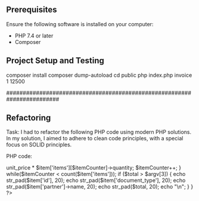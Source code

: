 ## Prerequisites

Ensure the following software is installed on your computer:
- PHP 7.4 or later
- Composer

## Project Setup and Testing
composer install
composer dump-autoload
cd public
php index.php invoice 1 12500

########################################################################
## Refactoring

Task: I had to refactor the following PHP code using modern PHP solutions.
In my solution, I aimed to adhere to clean code principles,
with a special focus on SOLID principles. 

PHP code:

<?php

if ($argc != 4) {
    echo 'Ambiguous number of parameters!';
    exit(1);
}


$dokumentumok = array();
$d = array();

$row = 1;
if (($handle = fopen('document_list.csv', 'r')) !== false) {
    while (($data = fgetcsv($handle, null, ';')) !== false) {
        if ($row == 1) {
            $d = $data;
        } else {
            $o = [];
            for ($i = 0; $i < count($d); $i++) {
                $value = json_decode($data[$i]);
                if (json_last_error() == 0) {
                    $o[$d[$i]] = $value;
                } else {
                    $o[$d[$i]] = $data[$i];

                }
            }
            $dokumentumok[] = $o;
        }
        $row++;
    }
    fclose($handle);
}

function is_empty($obj) {
    return empty((array) $obj);
}

$dokumentumok = array_filter($dokumentumok, function ($item) {
    global $argv;

    $p = (array)$item['partner'];
    $partner = (!empty($p['id']) && $p['id'] == $argv[2]);
    $type = $item['document_type'] == $argv[1];

    return $partner && $type ;
});

$d2 = array('document_id', 'document_type','partner name', 'total');

foreach ($d2 as $h) {
    echo str_pad($h, 20);
}
echo "\n";
foreach ($d2 as $h) {
    echo str_repeat('=', 20);
}
echo "\n";
foreach ($dokumentumok as $item) {
    $total = 0;
    $itemCounter = 0;
    do {
        $total += $item['items'][$itemCounter]->unit_price * $item['items'][$itemCounter]->quantity;
        $itemCounter++;
    } while($itemCounter < count($item['items']));

    if ($total > $argv[3]) {

        echo str_pad($item['id'], 20);
        echo str_pad($item['document_type'], 20);
        echo str_pad($item['partner']->name, 20);
        echo str_pad($total, 20);
        echo "\n";



    }
}
?>
